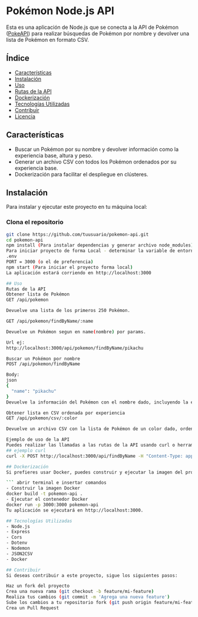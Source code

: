 # Pokémon Node.js API

Esta es una aplicación de Node.js que se conecta a la API de Pokémon ([PokeAPI](https://pokeapi.co/)) para realizar búsquedas de Pokémon por nombre y devolver una lista de Pokémon en formato CSV.

## Índice

- [Características](#características)
- [Instalación](#instalación)
- [Uso](#uso)
- [Rutas de la API](#rutas-de-la-api)
- [Dockerización](#dockerización)
- [Tecnologías Utilizadas](#tecnologías-utilizadas)
- [Contribuir](#contribuir)
- [Licencia](#licencia)

## Características

- Buscar un Pokémon por su nombre y devolver información como la experiencia base, altura y peso.
- Generar un archivo CSV con todos los Pokémon ordenados por su experiencia base.
- Dockerización para facilitar el despliegue en clústeres.

## Instalación

Para instalar y ejecutar este proyecto en tu máquina local:

### Clona el repositorio

```bash
git clone https://github.com/tuusuario/pokemon-api.git
cd pokemon-api
npm install (Para instalar dependencias y generar archivo node_modules)
Para iniciar proyecto de forma Local - determinar la variable de entorno en el puerto de preferencia, sino el por defecto sera el 3000
.env
PORT = 3000 (o el de preferencia)
npm start (Para iniciar el proyecto forma local)
La aplicación estará corriendo en http://localhost:3000

## Uso
Rutas de la API
Obtener lista de Pokémon
GET /api/pokemon

Devuelve una lista de los primeros 250 Pokémon.

GET /api/pokemon/findByName/:name

Devuelve un Pokémon segun en name(nombre) por params.

Url ej:
http://localhost:3000/api/pokemon/findByName/pikachu

Buscar un Pokémon por nombre
POST /api/pokemon/findByName

Body:
json
{
  "name": "pikachu"
}
Devuelve la información del Pokémon con el nombre dado, incluyendo la experiencia base, altura y peso.

Obtener lista en CSV ordenada por experiencia
GET /api/pokemon/csv/:color

Devuelve un archivo CSV con la lista de Pokémon de un color dado, ordenada por experiencia base.

Ejemplo de uso de la API
Puedes realizar las llamadas a las rutas de la API usando curl o herramientas como Postman.
## ejemplo curl
curl -X POST http://localhost:3000/api/findByName -H "Content-Type: application/json" -d '{"name": "pikachu"}'

## Dockerización
Si prefieres usar Docker, puedes construir y ejecutar la imagen del proyecto.

``` abrir terminal e insertar comandos
- Construir la imagen Docker
docker build -t pokemon-api .
- Ejecutar el contenedor Docker
docker run -p 3000:3000 pokemon-api
Tu aplicación se ejecutará en http://localhost:3000.

## Tecnologías Utilizadas
- Node.js
- Express
- Cors
- Dotenv
- Nodemon
- JSON2CSV
- Docker

## Contribuir
Si deseas contribuir a este proyecto, sigue los siguientes pasos:

Haz un fork del proyecto
Crea una nueva rama (git checkout -b feature/mi-feature)
Realiza tus cambios (git commit -m 'Agrega una nueva feature')
Sube los cambios a tu repositorio fork (git push origin feature/mi-feature)
Crea un Pull Request

